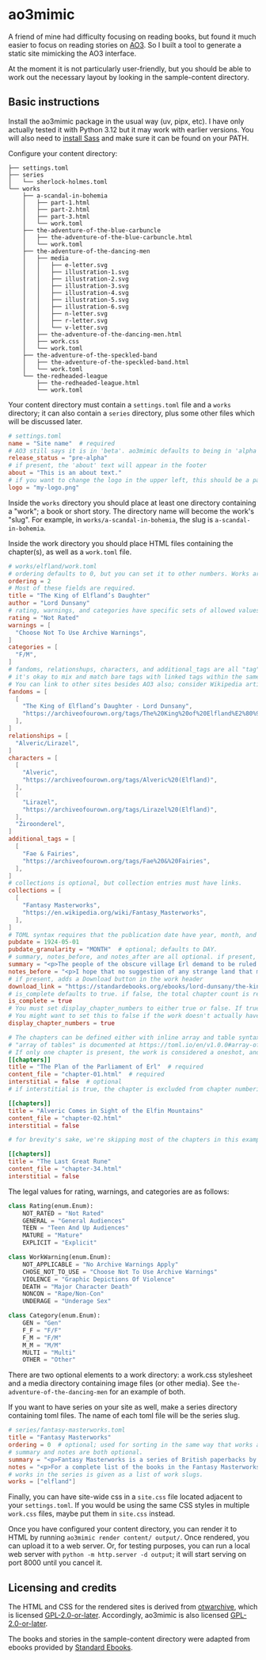 # ao3mimic

A friend of mine had difficulty focusing on reading books, but found it much easier to focus on reading stories on [AO3](https://archiveofourown.org/). So I built a tool to generate a static site mimicking the AO3 interface.

At the moment it is not particularly user-friendly, but you should be able to work out the necessary layout by looking in the sample-content directory.

## Basic instructions

Install the ao3mimic package in the usual way (uv, pipx, etc). I have only actually tested it with Python 3.12 but it may work with earlier versions. You will also need to [install Sass](https://sass-lang.com/install/) and make sure it can be found on your PATH.

Configure your content directory:

```
├── settings.toml
├── series
│   └── sherlock-holmes.toml
└── works
    ├── a-scandal-in-bohemia
    │   ├── part-1.html
    │   ├── part-2.html
    │   ├── part-3.html
    │   └── work.toml
    ├── the-adventure-of-the-blue-carbuncle
    │   ├── the-adventure-of-the-blue-carbuncle.html
    │   └── work.toml
    ├── the-adventure-of-the-dancing-men
    │   ├── media
    │   │   ├── e-letter.svg
    │   │   ├── illustration-1.svg
    │   │   ├── illustration-2.svg
    │   │   ├── illustration-3.svg
    │   │   ├── illustration-4.svg
    │   │   ├── illustration-5.svg
    │   │   ├── illustration-6.svg
    │   │   ├── n-letter.svg
    │   │   ├── r-letter.svg
    │   │   └── v-letter.svg
    │   ├── the-adventure-of-the-dancing-men.html
    │   ├── work.css
    │   └── work.toml
    ├── the-adventure-of-the-speckled-band
    │   ├── the-adventure-of-the-speckled-band.html
    │   └── work.toml
    └── the-redheaded-league
        ├── the-redheaded-league.html
        └── work.toml
```

Your content directory must contain a `settings.toml` file and a `works` directory; it can also contain a `series` directory, plus some other files which will be discussed later.

```toml
# settings.toml
name = "Site name"  # required
# AO3 still says it is in 'beta'. ao3mimic defaults to being in 'alpha', but you can change that with the optional release_status setting.
release_status = "pre-alpha"
# if present, the 'about' text will appear in the footer
about = "This is an about text."
# if you want to change the logo in the upper left, this should be a path to a 42 pixel high, 61 pixel wide PNG file.
logo = "my-logo.png"
```

Inside the `works` directory you should place at least one directory containing a "work"; a book or short story. The directory name will become the work's "slug". For example, in `works/a-scandal-in-bohemia`, the slug is `a-scandal-in-bohemia`.

Inside the work directory you should place HTML files containing the chapter(s), as well as a `work.toml` file.

```toml
# works/elfland/work.toml
# ordering defaults to 0, but you can set it to other numbers. Works are sorted first by their ordering value, then by their slug.
ordering = 2
# Most of these fields are required.
title = "The King of Elfland’s Daughter"
author = "Lord Dunsany"
# rating, warnings, and categories have specific sets of allowed values; see below.
rating = "Not Rated"
warnings = [
  "Choose Not To Use Archive Warnings",
]
categories = [
  "F/M",
]
# fandoms, relationshups, characters, and additional_tags are all "tag" fields. They can contain either a tag and link pair, or just a bare tag.
# it's okay to mix and match bare tags with linked tags within the same tag type.
# You can link to other sites besides AO3 also; consider Wikipedia articles, perhaps.
fandoms = [
  [
    "The King of Elfland’s Daughter - Lord Dunsany",
    "https://archiveofourown.org/tags/The%20King%20of%20Elfland%E2%80%99s%20Daughter%20-%20Lord%20Dunsany",
  ],
]
relationships = [
  "Alveric/Lirazel",
]
characters = [
  [
    "Alveric",
    "https://archiveofourown.org/tags/Alveric%20(Elfland)",
  ],
  [
    "Lirazel",
    "https://archiveofourown.org/tags/Lirazel%20(Elfland)",
  ],
  "Ziroonderel",
]
additional_tags = [
  [
    "Fae & Fairies",
    "https://archiveofourown.org/tags/Fae%20&%20Fairies",
  ],
]
# collections is optional, but collection entries must have links.
collections = [
  [
    "Fantasy Masterworks",
    "https://en.wikipedia.org/wiki/Fantasy_Masterworks",
  ],
]
# TOML syntax requires that the publication date have year, month, and day. However, you might not actually know which day a book was published on, so you can specify a YEAR or MONTH granularity.
pubdate = 1924-05-01
pubdate_granularity = "MONTH"  # optional; defaults to DAY.
# summary, notes_before, and notes_after are all optional. if present, they must be wrapped in <p>/<div>/etc tags.
summary = "<p>The people of the obscure village Erl demand to be ruled by a magic lord, so their ruler sends his son Alveric to Elfland to wed the elfin princess Lirazel. He brings her back to Erl and the couple have a son, but Lirazel has trouble integrating with human society. When a scheme by her father spirits her away and Elfland vanishes, Alveric begins a mad quest to find where Elfland went.</p>"
notes_before = "<p>I hope that no suggestion of any strange land that may be conveyed by the title will scare readers away from this book; for, though some chapters do indeed tell of Elfland, in the greater part of them there is no more to be shown than the face of the fields we know, and ordinary English woods and a common village and valley, a good twenty or twenty-five miles from the border of Elfland.</p>"
# if present, adds a Download button in the work header
download_link = "https://standardebooks.org/ebooks/lord-dunsany/the-king-of-elflands-daughter"
# is_complete defaults to true. if false, the total chapter count is replaced with "?"
is_complete = true
# You must set display_chapter_numbers to either true or false. If true, chapter titles are preceded with the number (as in, "Chapter 1 — Chapter Title").
# You might want to set this to false if the work doesn't actually have chapter titles, and thus the first chapter is titled "One", and so on.
display_chapter_numbers = true

# The chapters can be defined either with inline array and table syntax or "array of tables" syntax.
# "array of tables" is documented at https://toml.io/en/v1.0.0#array-of-tables
# If only one chapter is present, the work is considered a oneshot, and the chapter title (though still required) is ignored.
[[chapters]]
title = "The Plan of the Parliament of Erl"  # required
content_file = "chapter-01.html"  # required
interstitial = false  # optional
# if interstitial is true, the chapter is excluded from chapter numbering/counting. This is useful if a chapter is merely a book/part divider, or displays ancillary information such as a map.

[[chapters]]
title = "Alveric Comes in Sight of the Elfin Mountains"
content_file = "chapter-02.html"
interstitial = false

# for brevity's sake, we're skipping most of the chapters in this example; see elfland/work.toml for the full definition.

[[chapters]]
title = "The Last Great Rune"
content_file = "chapter-34.html"
interstitial = false
```

The legal values for rating, warnings, and categories are as follows:

```python
class Rating(enum.Enum):
    NOT_RATED = "Not Rated"
    GENERAL = "General Audiences"
    TEEN = "Teen And Up Audiences"
    MATURE = "Mature"
    EXPLICIT = "Explicit"

class WorkWarning(enum.Enum):
    NOT_APPLICABLE = "No Archive Warnings Apply"
    CHOSE_NOT_TO_USE = "Choose Not To Use Archive Warnings"
    VIOLENCE = "Graphic Depictions Of Violence"
    DEATH = "Major Character Death"
    NONCON = "Rape/Non-Con"
    UNDERAGE = "Underage Sex"

class Category(enum.Enum):
    GEN = "Gen"
    F_F = "F/F"
    F_M = "F/M"
    M_M = "M/M"
    MULTI = "Multi"
    OTHER = "Other"
```

There are two optional elements to a work directory: a work.css stylesheet and a media directory containing image files (or other media). See `the-adventure-of-the-dancing-men` for an example of both.

If you want to have series on your site as well, make a series directory containing toml files. The name of each toml file will be the series slug.

```toml
# series/fantasy-masterworks.toml
title = "Fantasy Masterworks"
ordering = 0  # optional; used for sorting in the same way that works are sorted
# summary and notes are both optional.
summary = "<p>Fantasy Masterworks is a series of British paperbacks by Millennium (an imprint of Victor Gollancz). It is intended to comprise “some of the greatest, most original, and most influential fantasy ever written” and to contain “the books which, along with Tolkien, Peake and others, shaped modern fantasy.”</p>"
notes = "<p>For a complete list of the books in the Fantasy Masterworks series, see <a href=\"https://en.wikipedia.org/wiki/Fantasy_Masterworks\">Wikipedia</a>.</p>"
# works in the series is given as a list of work slugs.
works = ["elfland"]
```

Finally, you can have site-wide css in a `site.css` file located adjacent to your `settings.toml`. If you would be using the same CSS styles in multiple `work.css` files, maybe put them in `site.css` instead.

Once you have configured your content directory, you can render it to HTML by running `ao3mimic render content/ output/`. Once rendered, you can upload it to a web server. Or, for testing purposes, you can run a local web server with `python -m http.server -d output`; it will start serving on port 8000 until you cancel it.

## Licensing and credits

The HTML and CSS for the rendered sites is derived from [otwarchive](https://github.com/otwcode/otwarchive/), which is licensed [GPL-2.0-or-later](https://www.gnu.org/licenses/gpl-2.0.html). Accordingly, ao3mimic is also licensed [GPL-2.0-or-later](https://www.gnu.org/licenses/gpl-2.0.html).

The books and stories in the sample-content directory were adapted from ebooks provided by [Standard Ebooks](https://standardebooks.org/).
